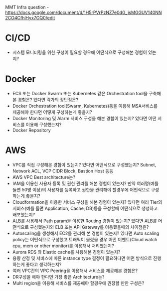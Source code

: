 MMT Infra question - https://docs.google.com/document/d/1H5rPVrPzNZ7e0dG_jsMGGUV140NN2CO4CfhlHyx7OQ0/edit

# CI/CD
- 시스템 모니터링을 위한 구성이 필요할 경우에 어떤식으로 구성해본 경험이 있는지?

# Docker
- ECS 또는 Docker Swarm 또는 Kubernetes 같은 Orchestration tool을 구축해본 경험은? 있다면 각가의 장단점은?
- Docker Orchestration tool(Swarm, Kubernetes)등을 이용해 MSA서비스를 제공해야 한다면 어떻게 구성하는게 좋을지?
- Docker Monitoring 및 Alarm 서비스 구성을 해본 경험이 있는지? 있다면 어떤 서비스를 이용해 구성했는지?
- Docker Repository


# AWS
- VPC를 직접 구성해본 경험이 있는지? 있다면 어떤식으로 구성했는지? Subnet, Network ACL, VCP CIDR Block, Bastion Host 등등
- AWS VPC Best architecture는?
- IAM을 이용한 사용자 등록 및 권한 관리를 해본 경험이 있는지? 만약 여러명(예를 들면 50명 이상)의 사용자를 등록하고 권한을 관리해야 할경우에 어떤식으로 구성하는게 좋을지?
- Cloudformation을 이용한 서비스 구성을 해본 경험이 있는지? 있다면 여러 Tier의 서비스(예를 들면 Application, Cache, DB)등을 구성할때 어떤식으로 생성하고 배포했는지?
- ALB를 사용해서 Path param을 이용한 Routing 경험이 있는지? 있다면 ALB를 어떤식으로 구성했는지와 ELB 또는 API Gateway를 이용했을때의 차이점은?
- Autoscaling을 생성해서 EC2를 관리해 본 경험이 있는지? 있다면 Auto scaling policy는 어떤식으로 구성했고 트래픽이 몰렸을 경우 어떤 이벤트(Cloud watch cpu, mem or other monitor)를 이용해서 처리했는지?
- Aurora RDS 와 Elastic cache를 사용해본 경험이 있는지?
- 용량 산정 및 서비스에 따른 instance type 결정이 필요하다면 어떤 방식으로 진행하는게 좋다고 생각하는지?
- 여러 VPC간의 VPC Peering을 이용해서 서비스를 제공해본 경험은?
- DR구성을 해야 한다면 가장 좋은 Architecture는?
- Multi region을 이용해 서비스를 제공해야 할경우에 권장할 만한 구성은?
